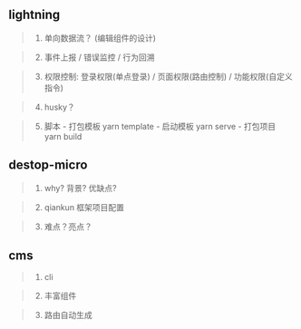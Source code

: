 ## lightning

> 1. 单向数据流？ (编辑组件的设计)

> 2. 事件上报 / 错误监控 / 行为回溯

> 3. 权限控制: 登录权限(单点登录) / 页面权限(路由控制) / 功能权限(自定义指令)

> 4. husky？

> 5. 脚本
    - 打包模板 yarn template
    - 启动模板 yarn serve
    - 打包项目 yarn build



## destop-micro

> 1. why? 背景? 优缺点?

> 2. qiankun 框架项目配置

> 3. 难点？亮点？



## cms

> 1. cli

> 2. 丰富组件

> 3. 路由自动生成